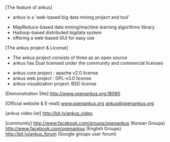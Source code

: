 [The feature of ankus] 
 * ankus is a 'web-based big data mining project and tool' 
  - MapReduce-based data mining/machine learning algorithms library
  - Hadoop-based distributed bigdata system
  - offering a web-based GUI for easy use

[The ankus project & License]
 * The ankus project consists of three as an open source 
 * ankus has Dual licensed under the community and commercial licenses 
  - ankus core project : apache v2.0 license
  - ankus web project : GPL-v3.0 license
  - ankus visualization project: BSD license 

[Demonstration Site]
  http://www.openankus.org:18080

[Official website & E-mail]
  www.openankus.org
  ankus@openankus.org

[ankus video list]
  http://bit.ly/ankus_video

[community]
  http://www.facebook.com/groups/openankus (Korean Groups)
  http://www.facebook.com/openankus (English Groups)
  http://bit.ly/ankus_forum (Google groups user forum)
